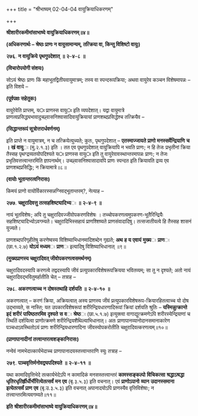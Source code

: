 +++
title = "श्रीभाष्यम् 02-04-04 वायुक्रियाधिकरणम्"

+++


**श्रीशारीरकमीमांसाभाष्ये** **वायुक्रियाधिकरणम्॥४॥**

**(अधिकरणार्थः – श्रेष्ठः प्राणः न वायुसामान्यम्, तत्क्रिया वा, किन्तु विशिष्टो वायुः)**

**२७६**. **न** **वायुक्रिये** **पृथगुपदेशात्** **॥** **२**–**४**–**८** **॥**

**(विचारोपयोगी संशयः)**

सोऽयं श्रेष्ठः प्राणः किं महाभूतद्वितीयवायुमात्रम्; तस्य वा स्पन्दरूपक्रिया; अथवा वायुरेव कञ्चन विशेषमापन्नः – इति विशये –

**(पूर्वपक्षः सहेतुकः)**

वायुरेवेति प्राप्तम्, य**ः** प्राणस्स वायु**ः** इति व्यपदेशात्। यद्वा वायुमात्रे प्राणत्वप्रसिद्ध्यभावादुच्छ्वासनिश्वासादिवायुक्रियायां प्राणशब्दप्रसिद्धेश्च तत्क्रियैव –

**(सिद्धान्तरूपं सूत्रोत्तरार्धवर्णनम्)**

इति प्राप्ते न वायुमात्रम्, न च तत्क्रियेत्युच्यते; कुतः, पृथगुपदेशात् – **एतस्माज्जायते** **प्राणो** **मनस्सर्वेन्द्रियाणि** **च** **।** **खं** **वायु**ः (मु.२.१.३) इति । तत एव पृथगुपदेशात् वायुक्रियापि न भवति प्राणः; न हि तेजः प्रभृतीनां क्रिया तैस्सह पृथग्द्रव्यतयोपदिश्यते य**ः** प्राणस्स वायु**ः** इति तु वायुरेवावस्थान्तरमापन्नः प्राणः; न तेजः प्रभृतिवत्तत्त्वान्तरमिति ज्ञापनार्थम्। उच्छ्वासनिश्वासादावपि प्राणः स्पन्दत इति क्रियावति द्रव्य एव प्राणशब्दप्रसिद्धिः; न क्रियामात्रे॥८॥

**(वायोः भूतान्तरत्वनिरासः)**

किमयं प्राणो वायोर्विकारस्सन्नग्निवद्भूतान्तरम्?, नेत्याह –

**२७७**. **चक्षुरादिवत्तु** **तत्सहशिष्ट्यादिभ्य**ः **॥** **२**–**४**–**९** **॥**

नायं भूतविशेषः; अपि तु चक्षुरादिवज्जीवोपकरणविशेषः । तच्चोपकरणत्वमुपकरण-भूतैरिन्द्रियैः सहशिष्ट्यादिभ्योऽवगम्यते। चक्षुरादिभिस्सहायं प्राणश्शिष्यते प्राणसंवादादिषु। तत्सजातीयत्वे हि तैस्सह शासनं युज्यते।

प्राणशब्दपरिगृहीतेषु करणेष्वस्य विशिष्याभिधानमादिशब्देन गृह्यते; **अथ** **ह** **य** **एवायं** **मुख्य**ः **प्राण**ः (छा.१.२.७) **योऽयं** **मध्यम**ः **प्राण**ः इत्यादिषु विशिष्याभिधानात् ॥९॥

**(मुख्यप्राणस्य चक्षुरादिवत् जीवोपकरणत्वसमर्थनम्)**

चक्षुरादिवदस्यापि करणत्वे तद्वदस्यापि जीवं प्रत्युपकारविशेषरूपक्रियया भवितव्यम्; सा तु न दृश्यते; अतो नायं चक्षुरादिवद्भवितुमर्हातीति चेत् – तत्राह –

**२७८**. **अकरणत्वाच्च** **न** **दोषस्तथाहि** **दर्शयति** **॥** **२**–**४**–**१०** **॥**

अकरणत्वात् – करणं क्रिया, अक्रियत्वात् अस्य प्राणस्य जीवं प्रत्युपकारविशेषरूप-क्रियारहितत्वाच्च यो दोष उद्भाव्यते, स नास्ति; यत उपकारविशेषरूपां शरीरेन्द्रियधारणादिरूपां क्रियां दर्शयति श्रुतिः – **यस्मिन्नुत्क्रान्ते** **इदं** **शरीरं** **पापिष्ठतरमिव** **दृश्यते** **स** **व**ः **श्रेष्ठ**ः (छा.५.१.७) इत्युक्त्वा वागाद्युत्क्रमणेऽपि शरीरस्येन्द्रियाणां च स्थितिं दर्शयित्वा प्राणोत्क्रमणे शरीरेन्द्रियशैथिल्याभिधानात्। अतः प्राणापानव्यानोदानसमानाकारेण पञ्चधाऽवस्थितोऽयं प्राणः शरीरेन्द्रियधारणादिना जीवस्योपकरोतीति चक्षुरादिवत्करणत्वम्॥१०॥

**(प्राणापानादीनां तत्त्वान्तरत्वशङ्कानिरासः)**

नन्वेवं नामभेदात्कार्यभेदाच्च प्राणापानादयस्तत्त्वान्तराणि स्युः तत्राह –

**२७९**. **पञ्चवृत्तिर्मनोवद्व्यपदिश्यते** **॥** **२**–**४**–**११** **॥**

यथा कामादिवृत्तिभेदे तत्कार्यभेदेऽपि न कामादिकं मनसस्तत्त्वान्तरं **कामस्सङ्कल्पो** **विचिकत्सा** **श्रद्धाऽश्रद्धा** **धृतिरधृतिर्ह्रीर्धीर्भीरित्येतत्सर्वं** **मन** **एव** (बृ.३.५.३) इति वचनात्। एवं **प्राणोऽपानो** **व्यान** **उदानस्समाना** **इत्येतत्सर्वं** **प्राण** **एव** (बृ.उ.३.५.३) इति वचनात् अपानादयोऽपि प्राणस्यैव वृत्तिविशेषाः; न तत्त्वान्तरमित्यवगम्यते॥११॥

**इति** **श्रीशारीरकमीमांसाभाष्ये** **वायुक्रियाधिकरणम्॥४॥**


